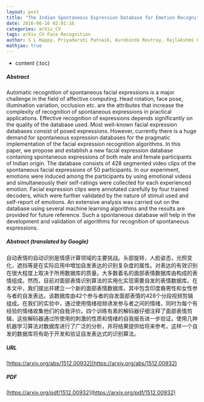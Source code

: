 ```yaml
---
layout: post
title: "The Indian Spontaneous Expression Database for Emotion Recognition"
date: 2016-06-16 02:01:16
categories: arXiv_CV
tags: arXiv_CV Face Recognition
author: S L Happy, Priyadarshi Patnaik, Aurobinda Routray, Rajlakshmi Guha
mathjax: true
---
```


* content
{:toc}

##### Abstract
Automatic recognition of spontaneous facial expressions is a major challenge in the field of affective computing. Head rotation, face pose, illumination variation, occlusion etc. are the attributes that increase the complexity of recognition of spontaneous expressions in practical applications. Effective recognition of expressions depends significantly on the quality of the database used. Most well-known facial expression databases consist of posed expressions. However, currently there is a huge demand for spontaneous expression databases for the pragmatic implementation of the facial expression recognition algorithms. In this paper, we propose and establish a new facial expression database containing spontaneous expressions of both male and female participants of Indian origin. The database consists of 428 segmented video clips of the spontaneous facial expressions of 50 participants. In our experiment, emotions were induced among the participants by using emotional videos and simultaneously their self-ratings were collected for each experienced emotion. Facial expression clips were annotated carefully by four trained decoders, which were further validated by the nature of stimuli used and self-report of emotions. An extensive analysis was carried out on the database using several machine learning algorithms and the results are provided for future reference. Such a spontaneous database will help in the development and validation of algorithms for recognition of spontaneous expressions.

##### Abstract (translated by Google)
自动表情的自动识别是情感计算领域的主要挑战。头部旋转，人脸姿态，光照变化，遮挡等是在实际应用中增加自发表达的识别复杂度的属性。对表达的有效识别在很大程度上取决于所用数据库的质量。大多数着名的面部表情数据库由构成的表情组成。然而，目前对面部表情识别算法的实用化实现需要自发的表情数据库。在本文中，我们提出并建立一个新的面部表情数据库，其中包含印度裔男性和女性参与者的自发表达。该数据库由42个参与者的自发面部表情的428个分段视频剪辑组成。在我们的实验中，通过使用情绪视频诱发参与者之间的情绪，同时为每个有经验的情绪收集他们的自我评价。四个训练有素的解码器仔细注释了面部表情剪辑，这些解码器通过所使用的刺激的性质和情绪的自我报告进一步验证。使用几种机器学习算法对数据库进行了广泛的分析，并将结果提供给将来参考。这样一个自发的数据库将有助于开发和验证自发表达式的识别算法。

##### URL
[https://arxiv.org/abs/1512.00932](https://arxiv.org/abs/1512.00932)

##### PDF
[https://arxiv.org/pdf/1512.00932](https://arxiv.org/pdf/1512.00932)

